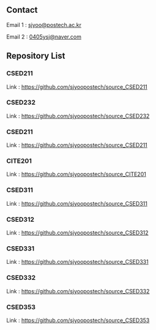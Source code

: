 ## Contact

Email 1 : sjyoo@postech.ac.kr

Email 2 : 0405ysj@naver.com

## Repository List

### CSED211

Link : https://github.com/sjyoopostech/source_CSED211

### CSED232

Link : https://github.com/sjyoopostech/source_CSED232

### CSED211

Link : https://github.com/sjyoopostech/source_CSED211

### CITE201

Link : https://github.com/sjyoopostech/source_CITE201

### CSED311

Link : https://github.com/sjyoopostech/source_CSED311

### CSED312

Link : https://github.com/sjyoopostech/source_CSED312

### CSED331

Link : https://github.com/sjyoopostech/source_CSED331

### CSED332

Link : https://github.com/sjyoopostech/source_CSED332

### CSED353

Link : https://github.com/sjyoopostech/source_CSED353





